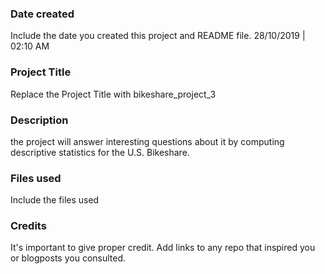 ### Date created
Include the date you created this project and README file.
28/10/2019 | 02:10 AM

### Project Title
Replace the Project Title with bikeshare_project_3

### Description
the project will answer interesting questions about it by computing descriptive statistics for the U.S. Bikeshare.

### Files used
Include the files used

### Credits
It's important to give proper credit. Add links to any repo that inspired you or blogposts you consulted.

